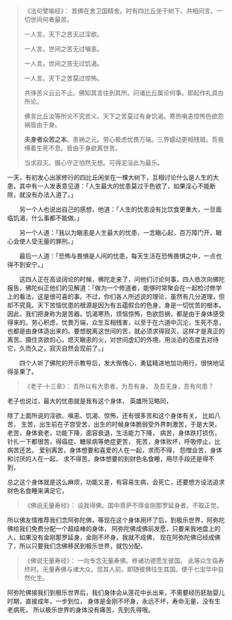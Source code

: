 > 《法句譬喻经》：
> 昔佛在舍卫国精舍。时有四比丘坐于树下。共相问言。一切世间何者最苦。
> 
> 一人言。天下之苦无过淫欲。
> 
> 一人言。世间之苦无过嗔恚。
> 
> 一人言。世间之苦无过饥渴。
> 
> 一人言。天下之苦莫过惊怖。
> 
> 共诤苦义云云不止。佛知其言往到其所。问诸比丘属论何事。即起作礼具白所论。
> 
> 佛言比丘汝等所论不究苦义。天下之苦莫过有身饥渴。寒热嗔恚惊怖色欲怨祸皆由于身。
> 
> **夫身者众苦之本**。患祸之元。劳心极虑忧畏万端。三界蠕动更相残贼。吾我缚着生死不息。皆由于身欲离世苦。
> 
> 当求寂灭。摄心守正怕然无想。可得泥洹此为最乐。

一天，有初发心出家修行的四比丘闲坐在一棵大树下，互相讨论什么是人生的大患，其中有一人发表意见道：「人生最大的忧患莫过于色欲了，如果淫心不能断除，就没有办法入道了。」

　　另一个人也说出自己的感想，他道：「人生的忧患没有比饮食更重大，一旦面临饥渴，什么事都不能做。」

　　另一个人道：「我以为瞋恚是人生最大的忧患，一念瞋心起，百万障门开，瞋心会使人受无量的罪刑。」

　　最后一人道：「恐怖与畏惧是人间的忧患，每天生活在恐怖畏惧之中，一点也得不到安宁。」

　　这四人正在高谈阔论的时候，佛陀走来了，问他们讨论何事，四人依次向佛陀报告，佛陀纠正他们的见解道：「做为一个修道者，能够时常聚会在一起检讨修学上的看法，这是很可喜的事。不过，你们各人所述说的理论，虽然有几分道理，但却不究竟。天下苦恼忧患的根源是因为有五蕴假合的色身，身是一切忧苦的根本。因此，我们把身称为是苦器。饥渴寒热，烦恼惊怖，色欲怨祸，都是由于身体感受得来的。劳心积虑，忧畏万端，众生互相残害，以至于在六道中沉沦，生死不息，也都是由身体造出来的。要想脱离这世间的苦，就必须求得寂灭，这样才是真正的离苦。摄住贪欲的心，熄灭瞋恚的火，对世间虚幻的外境，用淡泊的态度去对待它，久而久之，寂灭自然会现前了。」

　　四个人听了佛陀的开示教导后，发大惭愧心，勇猛精进地加功用行，很快地证得圣果了。

> 《老子·十三章》：
> 吾所以有大患者，为吾有身。
> 及吾无身，吾有何患？

老子也说过，最大的忧患就是我有这个身体，
英雄所见略同，

除了上面所说的淫欲、嗔恚、饥渴、惊怖，还有很多苦和这个身体有关，
比如八苦，
生苦，出生前在子宫受苦，出生的时候身体脆弱受外界刺激苦，于是大哭，
老苦，身体衰老，功能下降，面容衰退，生活能力下降，
病苦，身体跌打损伤，针扎一下都很苦，得癌症、糖尿病等绝症更苦，
死苦，身体败坏，呼吸停止，比病苦还苦，
爱别离苦，身体想要和喜爱的人在一起，求而不得，
怨憎会苦，身体和讨厌的人在一起，
求不得苦，身体想要的到财色名食睡，用尽手段还是得不到，

总之这个身体就是这么麻烦，功能又差，有容易生病，会死亡，还要想方设法追求财色名食睡来满足它，

> 《佛说无量寿经》：
> 设我得佛。国中菩萨不得金刚那罗延身者。不取正觉。

所以佛友情推荐我们念阿弥陀佛，等现在这个身体用坏了后，到极乐世界，阿弥陀佛给我们免费分配一个超级棒的身体，
阿弥陀佛成佛前发愿，只要来我地盘上的人，如果没有金刚那罗延身，金刚不坏身，我就不成佛，
现在阿弥陀佛已经成佛了，所以只要我们念佛移民到极乐世界，就包分配，

> 《佛说无量寿经》：
> 一向专念无量寿佛。修诸功德愿生彼国。
> 此等众生临寿终时。无量寿佛与诸大众。现其人前。即随彼佛往生其国。便于七宝华中自然化生。

阿弥陀佛接我们到极乐世界后，我们身体会从莲花中长出来，不需要经历胚胎婴儿时期，直接成年，一步到位，
身体是金刚不坏身，永远不坏，寿命无量，没有生老病死，
所以极乐世界的身体没有痛苦，先到先得哦。